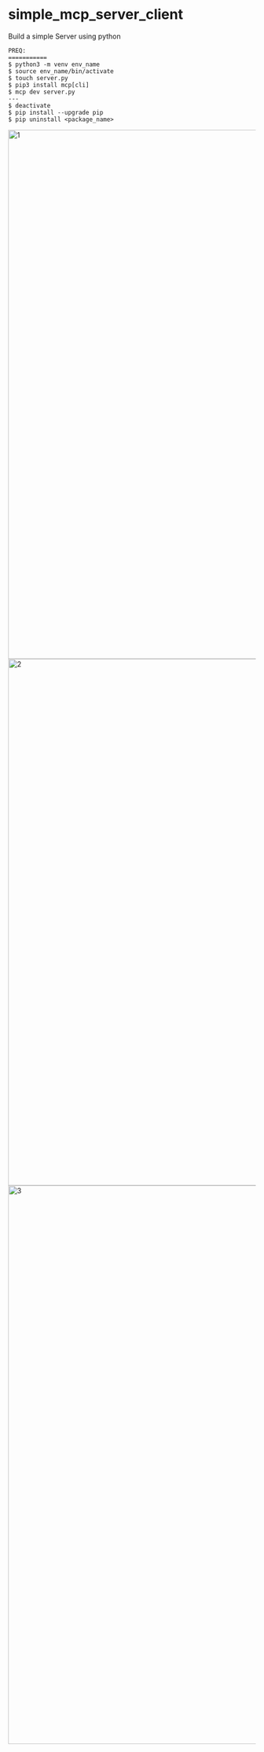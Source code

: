 # simple_mcp_server_client
Build a simple Server using python

```
PREQ:
===========
$ python3 -m venv env_name
$ source env_name/bin/activate 
$ touch server.py
$ pip3 install mcp[cli]
$ mcp dev server.py
---
$ deactivate
$ pip install --upgrade pip
$ pip uninstall <package_name>
```

<img width="1831" height="1077" alt="1" src="https://github.com/user-attachments/assets/0f60c8b6-b80d-4957-824a-76153d90249c" />

<img width="1872" height="1072" alt="2" src="https://github.com/user-attachments/assets/f3cc9b7e-766d-45ee-9548-bdbd4f980f18" />

<img width="1746" height="1137" alt="3" src="https://github.com/user-attachments/assets/f7a3a84f-bcd3-4553-b85c-16e8cb4e43d5" />
